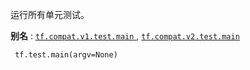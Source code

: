 运行所有单元测试。

**别名** : [ `tf.compat.v1.test.main` ](/api_docs/python/tf/test/main), [ `tf.compat.v2.test.main` ](/api_docs/python/tf/test/main)

```
 tf.test.main(argv=None) 
```

